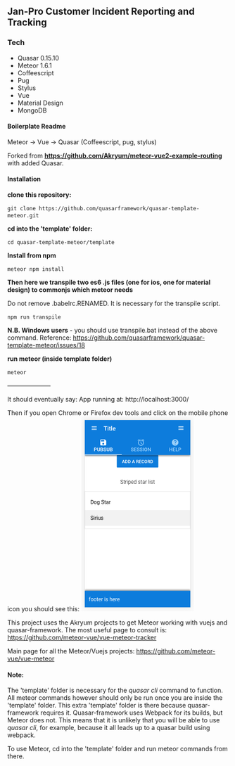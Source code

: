 ## Jan-Pro Customer Incident Reporting and Tracking

### Tech
 - Quasar 0.15.10
 - Meteor 1.6.1
 - Coffeescript
 - Pug
 - Stylus
 - Vue
 - Material Design
 - MongoDB


#### Boilerplate Readme
Meteor -> Vue -> Quasar (Coffeescript, pug, stylus)

Forked from **https://github.com/Akryum/meteor-vue2-example-routing**
with added Quasar.
 

#### Installation

**clone this repository:**

```
git clone https://github.com/quasarframework/quasar-template-meteor.git
```

**cd into the 'template' folder:**
```
cd quasar-template-meteor/template
```

**Install from npm**

```
meteor npm install
```
**Then here we transpile two es6 .js files (one for ios, one for material design) to commonjs which meteor needs**

Do not remove .babelrc.RENAMED. It is necessary for the transpile script.

```
npm run transpile
```
**N.B. Windows users** - you should use transpile.bat instead of the above command.
Reference: https://github.com/quasarframework/quasar-template-meteor/issues/18

**run meteor (inside template folder)**

```
meteor
```

———————

It should eventually say:
App running at: http://localhost:3000/

Then if you open Chrome or Firefox dev tools and click on the mobile phone icon you should see this:
![you should see this](mobile.png)

This project uses the Akryum projects to get Meteor working with vuejs and quasar-framework.
The most useful page to consult is:
https://github.com/meteor-vue/vue-meteor-tracker

Main page for all the Meteor/Vuejs projects:
https://github.com/meteor-vue/vue-meteor



#### Note:
The 'template' folder is necessary for the *quasar cli* command to function.
All meteor commands however should only be run once you are inside the 'template' folder.
This extra 'template' folder is there because quasar-framework requires it. Quasar-framework uses Webpack for its builds, but Meteor does not.
This means that it is unlikely that you will be able to use *quasar cli*, for example, because it all leads up to a quasar build using webpack.

To use Meteor, cd into the 'template' folder and run meteor commands from there.
